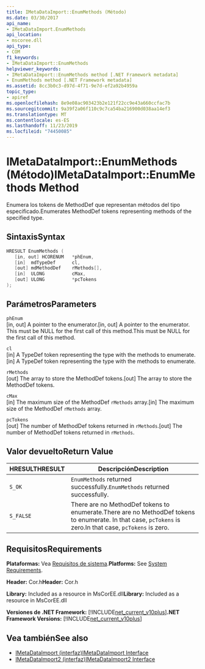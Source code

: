 ```yaml
---
title: IMetaDataImport::EnumMethods (Método)
ms.date: 03/30/2017
api_name:
- IMetaDataImport.EnumMethods
api_location:
- mscoree.dll
api_type:
- COM
f1_keywords:
- IMetaDataImport::EnumMethods
helpviewer_keywords:
- IMetaDataImport::EnumMethods method [.NET Framework metadata]
- EnumMethods method [.NET Framework metadata]
ms.assetid: 8cc3b0c3-d97d-4f71-9e7d-ef2a92b4959a
topic_type:
- apiref
ms.openlocfilehash: 8e9e08ac903423b2e121f22cc9e43a660ccfac7b
ms.sourcegitcommit: 9a39f2a06f110c9c7ca54ba216900d038aa14ef3
ms.translationtype: MT
ms.contentlocale: es-ES
ms.lasthandoff: 11/23/2019
ms.locfileid: "74450085"
---
```

# <a name="imetadataimportenummethods-method"></a><span data-ttu-id="6a957-102">IMetaDataImport::EnumMethods (Método)</span><span class="sxs-lookup"><span data-stu-id="6a957-102">IMetaDataImport::EnumMethods Method</span></span>
<span data-ttu-id="6a957-103">Enumera los tokens de MethodDef que representan métodos del tipo especificado.</span><span class="sxs-lookup"><span data-stu-id="6a957-103">Enumerates MethodDef tokens representing methods of the specified type.</span></span>  
  
## <a name="syntax"></a><span data-ttu-id="6a957-104">Sintaxis</span><span class="sxs-lookup"><span data-stu-id="6a957-104">Syntax</span></span>  
  
```cpp  
HRESULT EnumMethods (  
   [in, out] HCORENUM   *phEnum,   
   [in]  mdTypeDef      cl,   
   [out] mdMethodDef    rMethods[],   
   [in]  ULONG          cMax,   
   [out] ULONG          *pcTokens  
);  
```  
  
## <a name="parameters"></a><span data-ttu-id="6a957-105">Parámetros</span><span class="sxs-lookup"><span data-stu-id="6a957-105">Parameters</span></span>  
 `phEnum`  
 <span data-ttu-id="6a957-106">[in, out] A pointer to the enumerator.</span><span class="sxs-lookup"><span data-stu-id="6a957-106">[in, out] A pointer to the enumerator.</span></span> <span data-ttu-id="6a957-107">This must be NULL for the first call of this method.</span><span class="sxs-lookup"><span data-stu-id="6a957-107">This must be NULL for the first call of this method.</span></span>  
  
 `cl`  
 <span data-ttu-id="6a957-108">[in] A TypeDef token representing the type with the methods to enumerate.</span><span class="sxs-lookup"><span data-stu-id="6a957-108">[in] A TypeDef token representing the type with the methods to enumerate.</span></span>  
  
 `rMethods`  
 <span data-ttu-id="6a957-109">[out] The array to store the MethodDef tokens.</span><span class="sxs-lookup"><span data-stu-id="6a957-109">[out] The array to store the MethodDef tokens.</span></span>  
  
 `cMax`  
 <span data-ttu-id="6a957-110">[in] The maximum size of the MethodDef `rMethods` array.</span><span class="sxs-lookup"><span data-stu-id="6a957-110">[in] The maximum size of the MethodDef `rMethods` array.</span></span>  
  
 `pcTokens`  
 <span data-ttu-id="6a957-111">[out] The number of MethodDef tokens returned in `rMethods`.</span><span class="sxs-lookup"><span data-stu-id="6a957-111">[out] The number of MethodDef tokens returned in `rMethods`.</span></span>  
  
## <a name="return-value"></a><span data-ttu-id="6a957-112">Valor devuelto</span><span class="sxs-lookup"><span data-stu-id="6a957-112">Return Value</span></span>  
  
|<span data-ttu-id="6a957-113">HRESULT</span><span class="sxs-lookup"><span data-stu-id="6a957-113">HRESULT</span></span>|<span data-ttu-id="6a957-114">Descripción</span><span class="sxs-lookup"><span data-stu-id="6a957-114">Description</span></span>|  
|-------------|-----------------|  
|`S_OK`|<span data-ttu-id="6a957-115">`EnumMethods` returned successfully.</span><span class="sxs-lookup"><span data-stu-id="6a957-115">`EnumMethods` returned successfully.</span></span>|  
|`S_FALSE`|<span data-ttu-id="6a957-116">There are no MethodDef tokens to enumerate.</span><span class="sxs-lookup"><span data-stu-id="6a957-116">There are no MethodDef tokens to enumerate.</span></span> <span data-ttu-id="6a957-117">In that case, `pcTokens` is zero.</span><span class="sxs-lookup"><span data-stu-id="6a957-117">In that case, `pcTokens` is zero.</span></span>|  
  
## <a name="requirements"></a><span data-ttu-id="6a957-118">Requisitos</span><span class="sxs-lookup"><span data-stu-id="6a957-118">Requirements</span></span>  
 <span data-ttu-id="6a957-119">**Plataformas:** Vea [Requisitos de sistema](../../../../docs/framework/get-started/system-requirements.md).</span><span class="sxs-lookup"><span data-stu-id="6a957-119">**Platforms:** See [System Requirements](../../../../docs/framework/get-started/system-requirements.md).</span></span>  
  
 <span data-ttu-id="6a957-120">**Header:** Cor.h</span><span class="sxs-lookup"><span data-stu-id="6a957-120">**Header:** Cor.h</span></span>  
  
 <span data-ttu-id="6a957-121">**Library:** Included as a resource in MsCorEE.dll</span><span class="sxs-lookup"><span data-stu-id="6a957-121">**Library:** Included as a resource in MsCorEE.dll</span></span>  
  
 <span data-ttu-id="6a957-122">**Versiones de .NET Framework:** [!INCLUDE[net_current_v10plus](../../../../includes/net-current-v10plus-md.md)]</span><span class="sxs-lookup"><span data-stu-id="6a957-122">**.NET Framework Versions:** [!INCLUDE[net_current_v10plus](../../../../includes/net-current-v10plus-md.md)]</span></span>  
  
## <a name="see-also"></a><span data-ttu-id="6a957-123">Vea también</span><span class="sxs-lookup"><span data-stu-id="6a957-123">See also</span></span>

- [<span data-ttu-id="6a957-124">IMetaDataImport (interfaz)</span><span class="sxs-lookup"><span data-stu-id="6a957-124">IMetaDataImport Interface</span></span>](../../../../docs/framework/unmanaged-api/metadata/imetadataimport-interface.md)
- [<span data-ttu-id="6a957-125">IMetaDataImport2 (interfaz)</span><span class="sxs-lookup"><span data-stu-id="6a957-125">IMetaDataImport2 Interface</span></span>](../../../../docs/framework/unmanaged-api/metadata/imetadataimport2-interface.md)
